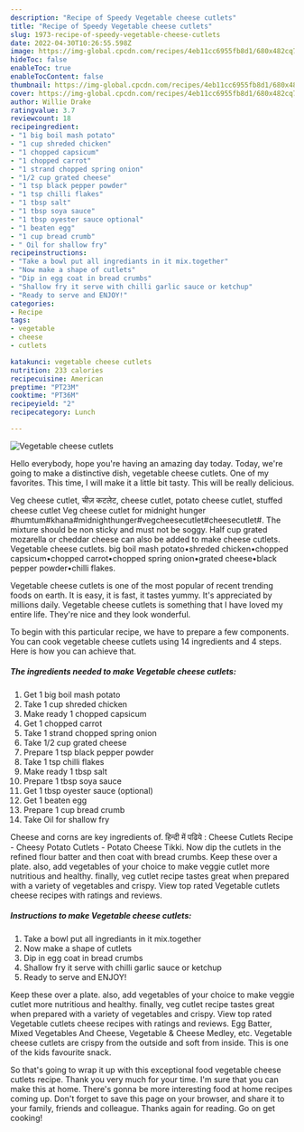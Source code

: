 ```yaml
---
description: "Recipe of Speedy Vegetable cheese cutlets"
title: "Recipe of Speedy Vegetable cheese cutlets"
slug: 1973-recipe-of-speedy-vegetable-cheese-cutlets
date: 2022-04-30T10:26:55.598Z
image: https://img-global.cpcdn.com/recipes/4eb11cc6955fb8d1/680x482cq70/vegetable-cheese-cutlets-recipe-main-photo.jpg
hideToc: false
enableToc: true
enableTocContent: false
thumbnail: https://img-global.cpcdn.com/recipes/4eb11cc6955fb8d1/680x482cq70/vegetable-cheese-cutlets-recipe-main-photo.jpg
cover: https://img-global.cpcdn.com/recipes/4eb11cc6955fb8d1/680x482cq70/vegetable-cheese-cutlets-recipe-main-photo.jpg
author: Willie Drake
ratingvalue: 3.7
reviewcount: 18
recipeingredient:
- "1 big boil mash potato"
- "1 cup shreded chicken"
- "1 chopped capsicum"
- "1 chopped carrot"
- "1 strand chopped spring onion"
- "1/2 cup grated cheese"
- "1 tsp black pepper powder"
- "1 tsp chilli flakes"
- "1 tbsp salt"
- "1 tbsp soya sauce"
- "1 tbsp oyester sauce optional"
- "1 beaten egg"
- "1 cup bread crumb"
- " Oil for shallow fry"
recipeinstructions:
- "Take a bowl put all ingrediants in it mix.together"
- "Now make a shape of cutlets"
- "Dip in egg coat in bread crumbs"
- "Shallow fry it serve with chilli garlic sauce or ketchup"
- "Ready to serve and ENJOY!"
categories:
- Recipe
tags:
- vegetable
- cheese
- cutlets

katakunci: vegetable cheese cutlets 
nutrition: 233 calories
recipecuisine: American
preptime: "PT23M"
cooktime: "PT36M"
recipeyield: "2"
recipecategory: Lunch

---
```



![Vegetable cheese cutlets](https://img-global.cpcdn.com/recipes/4eb11cc6955fb8d1/680x482cq70/vegetable-cheese-cutlets-recipe-main-photo.jpg)

Hello everybody, hope you're having an amazing day today. Today, we're going to make a distinctive dish, vegetable cheese cutlets. One of my favorites. This time, I will make it a little bit tasty. This will be really delicious.

Veg cheese cutlet, चीज़ कटलेट, cheese cutlet, potato cheese cutlet, stuffed cheese cutlet Veg cheese cutlet for midnight hunger #humtum#khana#midnighthunger#vegcheesecutlet#cheesecutlet#. The mixture should be non sticky and must not be soggy. Half cup grated mozarella or cheddar cheese can also be added to make cheese cutlets. Vegetable cheese cutlets. big boil mash potato•shreded chicken•chopped capsicum•chopped carrot•chopped spring onion•grated cheese•black pepper powder•chilli flakes.

Vegetable cheese cutlets is one of the most popular of recent trending foods on earth. It is easy, it is fast, it tastes yummy. It's appreciated by millions daily. Vegetable cheese cutlets is something that I have loved my entire life. They're nice and they look wonderful.


To begin with this particular recipe, we have to prepare a few components. You can cook vegetable cheese cutlets using 14 ingredients and 4 steps. Here is how you can achieve that.

<!--inarticleads1-->

##### The ingredients needed to make Vegetable cheese cutlets:

1. Get 1 big boil mash potato
1. Take 1 cup shreded chicken
1. Make ready 1 chopped capsicum
1. Get 1 chopped carrot
1. Take 1 strand chopped spring onion
1. Take 1/2 cup grated cheese
1. Prepare 1 tsp black pepper powder
1. Take 1 tsp chilli flakes
1. Make ready 1 tbsp salt
1. Prepare 1 tbsp soya sauce
1. Get 1 tbsp oyester sauce (optional)
1. Get 1 beaten egg
1. Prepare 1 cup bread crumb
1. Take  Oil for shallow fry


Cheese and corns are key ingredients of. हिन्दी में पढिये : Cheese Cutlets Recipe - Cheesy Potato Cutlets - Potato Cheese Tikki. Now dip the cutlets in the refined flour batter and then coat with bread crumbs. Keep these over a plate. also, add vegetables of your choice to make veggie cutlet more nutritious and healthy. finally, veg cutlet recipe tastes great when prepared with a variety of vegetables and crispy. View top rated Vegetable cutlets cheese recipes with ratings and reviews. 

<!--inarticleads2-->

##### Instructions to make Vegetable cheese cutlets:

1. Take a bowl put all ingrediants in it mix.together
1. Now make a shape of cutlets
1. Dip in egg coat in bread crumbs
1. Shallow fry it serve with chilli garlic sauce or ketchup
1. Ready to serve and ENJOY!

Keep these over a plate. also, add vegetables of your choice to make veggie cutlet more nutritious and healthy. finally, veg cutlet recipe tastes great when prepared with a variety of vegetables and crispy. View top rated Vegetable cutlets cheese recipes with ratings and reviews. Egg Batter, Mixed Vegetables And Cheese, Vegetable &amp; Cheese Medley, etc. Vegetable cheese cutlets are crispy from the outside and soft from inside. This is one of the kids favourite snack. 

So that's going to wrap it up with this exceptional food vegetable cheese cutlets recipe. Thank you very much for your time. I'm sure that you can make this at home. There's gonna be more interesting food at home recipes coming up. Don't forget to save this page on your browser, and share it to your family, friends and colleague. Thanks again for reading. Go on get cooking!
